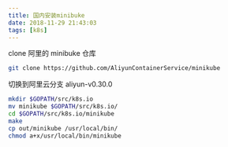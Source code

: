 ```yaml
---
title: 国内安装minibuke
date: 2018-11-29 21:43:03
tags: [k8s]
---
```


clone 阿里的 minibuke 仓库

```bash
git clone https://github.com/AliyunContainerService/minikube
```

切换到阿里云分支 aliyun-v0.30.0

```bash
mkdir $GOPATH/src/k8s.io
mv minikube $GOPATH/src/k8s.io/
cd $GOPATH/src/k8s.io/minikube
make
cp out/minikube /usr/local/bin/
chmod a+x/usr/local/bin/minikube
```
